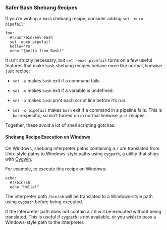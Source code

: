 ### Safer Bash Shebang Recipes

If you’re writing a `bash` shebang recipe, consider adding `set -euxo pipefail`:

````make
foo:
  #!/usr/bin/env bash
  set -euxo pipefail
  hello='Yo'
  echo "$hello from Bash!"
````

It isn’t strictly necessary, but `set -euxo pipefail` turns on a few useful features that make `bash` shebang recipes behave more like normal, linewise `just` recipe:

* `set -e` makes `bash` exit if a command fails.

* `set -u` makes `bash` exit if a variable is undefined.

* `set -x` makes `bash` print each script line before it’s run.

* `set -o pipefail` makes `bash` exit if a command in a pipeline fails. This is `bash`-specific, so isn’t turned on in normal linewise `just` recipes.

Together, these avoid a lot of shell scripting gotchas.

#### Shebang Recipe Execution on Windows

On Windows, shebang interpreter paths containing a `/` are translated from Unix-style paths to Windows-style paths using `cygpath`, a utility that ships with [Cygwin](http://www.cygwin.com).

For example, to execute this recipe on Windows:

````make
echo:
  #!/bin/sh
  echo "Hello!"
````

The interpreter path `/bin/sh` will be translated to a Windows-style path using `cygpath` before being executed.

If the interpreter path does not contain a `/` it will be executed without being translated. This is useful if `cygpath` is not available, or you wish to pass a Windows-style path to the interpreter.